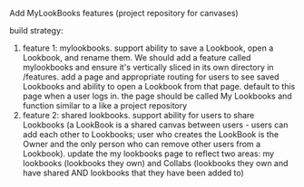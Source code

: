 Add MyLookBooks features (project repository for canvases)

build strategy:
1. feature 1: mylookbooks. support ability to save a Lookbook, open a Lookbook, and rename them. We should add a feature called mylookbooks and ensure it's vertically sliced in its own directory in /features. add a page and appropriate routing for users to see saved Lookbooks and ability to open a Lookbook from that page. default to this page when a user logs in. the page should be called My Lookbooks and function similar to a like a project repository
2. feature 2: shared lookbooks. support ability for users to share Lookbooks (a LookBook is a shared canvas between users - users can add each other to Lookbooks; user who creates the LookBook is the Owner and the only person who can remove other users from a Lookbook). update the my lookbooks page to reflect two areas: my lookbooks (lookbooks they own) and Collabs (lookbooks they own and have shared AND lookbooks that they have been added to)
